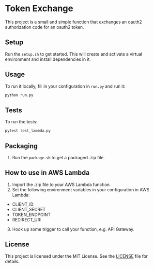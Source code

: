# Token Exchange

This project is a small and simple function that exchanges an oauth2 authorization code for an oauth2 token.

## Setup

Run the `setup.sh` to get started. This will create and activate a virtual environment and install dependencies in it.

## Usage

To run it locally, fill in your configuration in `run.py` and run it:
```sh
python run.py
```

## Tests

To run the tests:
```sh
pytest test_lambda.py
```

## Packaging

1. Run the `package.sh` to get a packaged .zip file.

## How to use in AWS Lambda

1. Import the .zip file to your AWS Lambda function.
2. Set the following environment variables in your configuration in AWS Lambda:
- CLIENT_ID
- CLIENT_SECRET
- TOKEN_ENDPOINT
- REDIRECT_URI
3. Hook up some trigger to call your function, e.g. API Gateway.

## License
This project is licensed under the MIT License. See the [LICENSE](LICENSE.md) file for details.